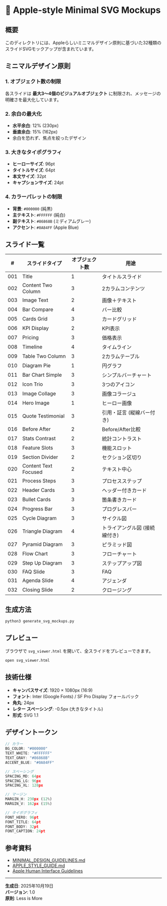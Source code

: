 # 🍎 Apple-style Minimal SVG Mockups

## 概要

このディレクトリには、Appleらしいミニマルデザイン原則に基づいた32種類のスライドSVGモックアップが含まれています。

## ミニマルデザイン原則

### 1. オブジェクト数の制限
各スライドは **最大3〜4個のビジュアルオブジェクト** に制限され、メッセージの明確さを最大化しています。

### 2. 余白の最大化
- **水平余白**: 12% (230px)
- **垂直余白**: 15% (162px)
- 余白を恐れず、焦点を絞ったデザイン

### 3. 大きなタイポグラフィ
- **ヒーローサイズ**: 96pt
- **タイトルサイズ**: 64pt
- **本文サイズ**: 32pt
- **キャプションサイズ**: 24pt

### 4. カラーパレットの制限
- **背景**: `#000000` (純黒)
- **主テキスト**: `#FFFFFF` (純白)
- **副テキスト**: `#86868B` (ミディアムグレー)
- **アクセント**: `#0A84FF` (Apple Blue)

## スライド一覧

| # | スライドタイプ | オブジェクト数 | 用途 |
|---|--------------|------------|------|
| 001 | Title | 1 | タイトルスライド |
| 002 | Content Two Column | 3 | 2カラムコンテンツ |
| 003 | Image Text | 2 | 画像＋テキスト |
| 004 | Bar Compare | 4 | バー比較 |
| 005 | Cards Grid | 3 | カードグリッド |
| 006 | KPI Display | 2 | KPI表示 |
| 007 | Pricing | 3 | 価格表示 |
| 008 | Timeline | 4 | タイムライン |
| 009 | Table Two Column | 3 | 2カラムテーブル |
| 010 | Diagram Pie | 1 | 円グラフ |
| 011 | Bar Chart Simple | 3 | シンプルバーチャート |
| 012 | Icon Trio | 3 | 3つのアイコン |
| 013 | Image Collage | 3 | 画像コラージュ |
| 014 | Hero Image | 1 | ヒーロー画像 |
| 015 | Quote Testimonial | 3 | 引用・証言 (縦線バー付き) |
| 016 | Before After | 2 | Before/After比較 |
| 017 | Stats Contrast | 2 | 統計コントラスト |
| 018 | Feature Slots | 3 | 機能スロット |
| 019 | Section Divider | 2 | セクション区切り |
| 020 | Content Text Focused | 2 | テキスト中心 |
| 021 | Process Steps | 3 | プロセスステップ |
| 022 | Header Cards | 3 | ヘッダー付きカード |
| 023 | Bullet Cards | 3 | 箇条書きカード |
| 024 | Progress Bar | 3 | プログレスバー |
| 025 | Cycle Diagram | 3 | サイクル図 |
| 026 | Triangle Diagram | 4 | トライアングル図 (接続線付き) |
| 027 | Pyramid Diagram | 3 | ピラミッド図 |
| 028 | Flow Chart | 3 | フローチャート |
| 029 | Step Up Diagram | 3 | ステップアップ図 |
| 030 | FAQ Slide | 3 | FAQ |
| 031 | Agenda Slide | 4 | アジェンダ |
| 032 | Closing Slide | 2 | クロージング |

## 生成方法

```bash
python3 generate_svg_mockups.py
```

## プレビュー

ブラウザで `svg_viewer.html` を開いて、全スライドをプレビューできます。

```bash
open svg_viewer.html
```

## 技術仕様

- **キャンバスサイズ**: 1920 × 1080px (16:9)
- **フォント**: Inter (Google Fonts) / SF Pro Display フォールバック
- **角丸**: 24px
- **レター スペーシング**: -0.5px (大きなタイトル)
- **形式**: SVG 1.1

## デザイントークン

```javascript
// カラー
BG_COLOR: "#000000"
TEXT_WHITE: "#FFFFFF"
TEXT_GRAY: "#86868B"
ACCENT_BLUE: "#0A84FF"

// スペーシング
SPACING_MD: 64px
SPACING_LG: 96px
SPACING_XL: 128px

// マージン
MARGIN_H: 230px (12%)
MARGIN_V: 162px (15%)

// タイポグラフィ
FONT_HERO: 96pt
FONT_TITLE: 64pt
FONT_BODY: 32pt
FONT_CAPTION: 24pt
```

## 参考資料

- [MINIMAL_DESIGN_GUIDELINES.md](../../docs/MINIMAL_DESIGN_GUIDELINES.md)
- [APPLE_STYLE_GUIDE.md](../../APPLE_STYLE_GUIDE.md)
- [Apple Human Interface Guidelines](https://developer.apple.com/design/human-interface-guidelines/)

---

**生成日**: 2025年10月19日  
**バージョン**: 1.0  
**原則**: Less is More
